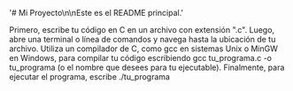 '# Mi Proyecto\n\nEste es el README principal.' 

Primero, escribe tu código en C en un archivo con extensión ".c". Luego, abre una terminal o línea de comandos y navega hasta la ubicación de tu archivo. Utiliza un compilador de C, como gcc en sistemas Unix o MinGW en Windows, para compilar tu código escribiendo gcc tu_programa.c -o tu_programa (o el nombre que desees para tu ejecutable). Finalmente, para ejecutar el programa, escribe ./tu_programa